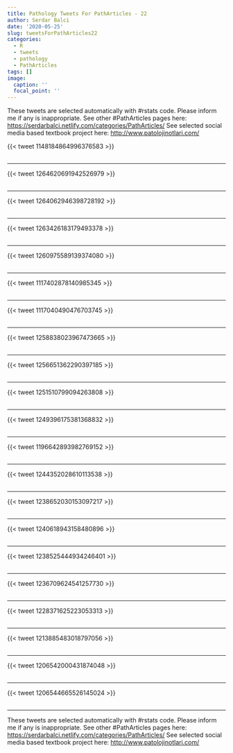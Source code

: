 ```yaml
---
title: Pathology Tweets For PathArticles - 22
author: Serdar Balci
date: '2020-05-25'
slug: tweetsForPathArticles22
categories:
  - R
  - tweets
  - pathology
  - PathArticles
tags: []
image:
  caption: ''
  focal_point: ''
---
```



These tweets are selected automatically with #rstats code. Please inform me if any is inappropriate.
See other #PathArticles pages here: https://serdarbalci.netlify.com/categories/PathArticles/ 
See selected social media based textbook project here: http://www.patolojinotlari.com/

{{< tweet 1148184864996376583 >}}
<br>
<br>
<hr>
{{< tweet 1264620691942526979 >}}
<br>
<br>
<hr>
{{< tweet 1264062946398728192 >}}
<br>
<br>
<hr>
{{< tweet 1263426183179493378 >}}
<br>
<br>
<hr>
{{< tweet 1260975589139374080 >}}
<br>
<br>
<hr>
{{< tweet 1117402878140985345 >}}
<br>
<br>
<hr>
{{< tweet 1117040490476703745 >}}
<br>
<br>
<hr>
{{< tweet 1258838023967473665 >}}
<br>
<br>
<hr>
{{< tweet 1256651362290397185 >}}
<br>
<br>
<hr>
{{< tweet 1251510799094263808 >}}
<br>
<br>
<hr>
{{< tweet 1249396175381368832 >}}
<br>
<br>
<hr>
{{< tweet 1196642893982769152 >}}
<br>
<br>
<hr>
{{< tweet 1244352028610113538 >}}
<br>
<br>
<hr>
{{< tweet 1238652030153097217 >}}
<br>
<br>
<hr>
{{< tweet 1240618943158480896 >}}
<br>
<br>
<hr>
{{< tweet 1238525444934246401 >}}
<br>
<br>
<hr>
{{< tweet 1236709624541257730 >}}
<br>
<br>
<hr>
{{< tweet 1228371625223053313 >}}
<br>
<br>
<hr>
{{< tweet 1213885483018797056 >}}
<br>
<br>
<hr>
{{< tweet 1206542000431874048 >}}
<br>
<br>
<hr>
{{< tweet 1206544665526145024 >}}
<br>
<br>
<hr>


These tweets are selected automatically with #rstats code. Please inform me if any is inappropriate.
See other #PathArticles pages here: https://serdarbalci.netlify.com/categories/PathArticles/ 
See selected social media based textbook project here: http://www.patolojinotlari.com/
